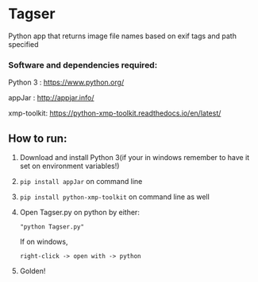 # Tagser


Python app that returns image file names based on exif tags and path specified


### Software and dependencies required:

Python 3 : https://www.python.org/

appJar : http://appjar.info/

xmp-toolkit: https://python-xmp-toolkit.readthedocs.io/en/latest/


## How to run:

1. Download and install Python 3(if your in windows remember to have it set on environment variables!)

2. ```pip install appJar``` on command line 

3. ```pip install python-xmp-toolkit``` on command line as well

4. Open Tagser.py on python by either:
    ```
    "python Tagser.py"
    ```  
   If on windows, 
   ```
   right-click -> open with -> python
   ```
5. Golden!
 
